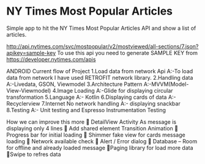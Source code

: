 # NY Times Most Popular Articles
Simple app to hit the NY Times Most Popular Articles API and show a list of articles.

http://api.nytimes.com/svc/mostpopular/v2/mostviewed/all-sections/7.json?apikey=sample-key
To use this api you need to generate SAMPLE KEY from https://developer.nytimes.com/apis

ANDROID 
Current flow of Project
1.Load data from network Api
A:-To load data from network I have used RETROFIT network library.
2.Handling data
A:-Livedata, GSON, Viewmodel
3.Architecture Pattern
A:-MVVM(Model-View-Viewmodel)
4.Image Loading
A:-Glide for displaying circular transformation
5.Language
A:- Kotlin
6.Displaying cards of data
A:- Recyclerview
7.Internet No network handling
A:- displaying snackbar
8.Testing
A:- Unit testing and Espresso Instrumentation Testing




How we can improve this more
 DetailView Activity As message is displaying only 4 lines
 Add shared element Transition Animation
 Progress bar for initial loading
 Shimmer fake view for cards message loading
 Network available check
 Alert / Error dialog
 Database – Room for offline and already loaded message
Paging library for load more data
Swipe to refres data

